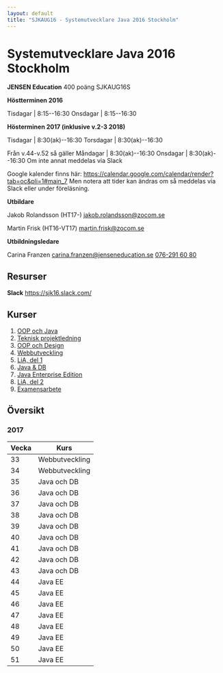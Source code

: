 ```yaml
---
layout: default
title: "SJKAUG16 - Systemutvecklare Java 2016 Stockholm"
---
```



Systemutvecklare Java 2016 Stockholm
====================================
**JENSEN Education**
400 poäng
SJKAUG16S

**Höstterminen 2016**

Tisdagar  | 8:15--16:30
Onsdagar | 8:15--16:30

**Hösterminen 2017 (inklusive v.2-3 2018)**

Tisdagar  | 8:30(ak)--16:30
Torsdagar | 8:30(ak)--16:30

Från v.44-v.52 så gäller
Måndagar  | 8:30(ak)--16:30
Onsdagar | 8:30(ak)--16:30
Om inte annat meddelas via Slack

Google kalender finns här: https://calendar.google.com/calendar/render?tab=oc&pli=1#main_7
Men notera att tider kan ändras om så meddelas via Slack eller under föreläsning.

**Utbildare** 

Jakob Rolandsson (HT17-)
<jakob.rolandsson@zocom.se>

Martin Frisk (HT16-VT17)
<martin.frisk@zocom.se>


**Utbildningsledare**

Carina Franzen
<carina.franzen@jenseneducation.se>
[076-291 60 80](tel:0762916080)


Resurser
--------
**Slack**
https://sjk16.slack.com/


Kurser
------
1.	[OOP och Java](oop-och-java/) 
2.	[Teknisk projektledning](tpl/)
3.	[OOP och Design](oop-och-design/)
4.	[Webbutveckling](webbutveckling/) 
5.	[LiA, del 1](lia1/)
6.	[Java & DB](java-o-db/) 
7.	[Java Enterprise Edition](javaee/) 
8.	[LiA, del 2](lia2/)
9.	[Examensarbete](exam/)



Översikt
--------


### 2017

Vecka  | Kurs
-------|-------
33  | Webbutveckling
34  | Webbutveckling
35  | Java och DB
36  | Java och DB
37  | Java och DB
38  | Java och DB
39  | Java och DB
40  | Java och DB
41  | Java och DB
42  | Java och DB
43  | Java och DB
44  | Java EE
45  | Java EE
46  | Java EE
47  | Java EE
48  | Java EE
49  | Java EE
50  | Java EE
51  | Java EE
